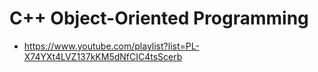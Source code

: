 # C++ Object-Oriented Programming

- https://www.youtube.com/playlist?list=PL-X74YXt4LVZ137kKM5dNfCIC4tsScerb